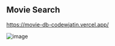## Movie Search

https://movie-db-codewjatin.vercel.app/

![image](https://github.com/jatindotdev/archive/assets/59236972/816ab983-da69-4d19-a9f8-a75baa70fe35)
